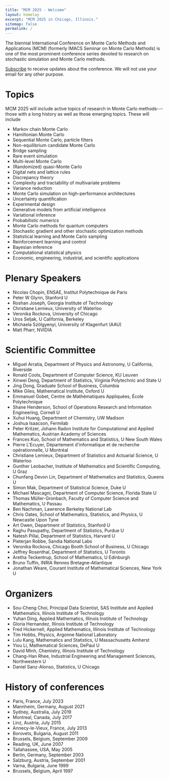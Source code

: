 ```yaml
---
title: "MCM 2025 - Welcome"
layout: homelay
excerpt: "MCM 2025 in Chicago, Illinois."
sitemap: false
permalink: /
---
```


The biennial International Conference on Monte Carlo Methods and Applications (MCM) (formerly IMACS Seminar on Monte Carlo Methods) is one of the most prominent conference series devoted to research on stochastic simulation and Monte Carlo methods.

<!--This 15th edition aims to cover traditional topics of MCM conferences (Computational statistical physics, Quasi Monte Carlo methods, Markov Chain Monte Carlo in high dimension, Multilevel methods, Rare events simulation, Stochastic gradient and other stochastic optimization methods…) as well as emerging topics coming from applications and from artificial intelligence as: Generative models, Experimental design in Uncertainty Quantification, Monte Carlo simulations and High Performance computing, Reinforcement learning and control, Statistical learning and Monte Carlo sampling, Economic and industrial applications (Deeptech, finance, medicine, climate risks for instance).
-->

[Subscribe](http://eepurl.com/iugvtk) to receive updates about the conference. We will not use your email for any other purpose.

# Topics

MCM 2025 will include active topics of research in Monte Carlo methods---those with a long history as well as those emerging topics.  These will include
* Markov chain Monte Carlo
* Hamiltonian Monte Carlo
* Sequential Monte Carlo, particle filters
* Non-equilibrium candidate Monte Carlo
* Bridge sampling
* Rare event simulation
* Multi-level Monte Carlo
* (Randomized) quasi-Monte Carlo
* Digital nets and lattice rules
* Discrepancy theory
* Complexity and tractability of multivariate problems
* Variance reduction
* Monte Carlo simulation on high-performance architectures
* Uncertainty quantification
* Experimental design
* Generative models from artificial intelligence
* Variational inference
* Probabilistic numerics
* Monte Carlo methods for quantum computers
* Stochastic gradient and other stochastic optimization methods
* Statistical learning and Monte Carlo sampling
* Reinforcement learning and control
* Bayesian inference
* Computational statistical physics
* Economic, engineering, industrial, and scientific applications

# Plenary Speakers

* Nicolas Chopin, ENSAE, Institut Polytechnique de Paris
* Peter W Glynn, Stanford U
* Roshan Joseph, Georgia Institute of Technology
* Christiane Lemieux, University of Waterloo
* Veronika Rockova, University of Chicago
* Uros Seljak, U California, Berkeley
* Michaela Szölgyenyi, University of Klagenfurt (AAU)
* Matt Pharr, NVIDIA

# Scientific Committee

* Miguel Arratia, Department of Physics and Astronomy, U California, Riverside
* Ronald Cools, Department of Computer Science, KU Leuven
* Xinwei Deng, Department of Statistics, Virginia Polytechnic and State U
* Jing Dong, Graduate School of Business, Columbia
* Mike Giles, Mathematical Institute, Oxford U
* Emmanuel Gobet, Centre de Mathématiques Appliquées, École Polytechnique
* Shane Henderson, School of Operations Research and Information Engineering, Cornell U
* Xuhui Huang, Department of Chemistry, UW Madison
* Joshua Isaacson, Fermilab
* Peter Kritzer, Johann Radon Institute for Computational and Applied Mathematics, Austrian Academy of Sciences
* Frances Kuo, School of Mathematics and Statistics, U New South Wales
* Pierre L'Ecuyer, Département d'informatique et de recherche opérationnelle, U Montréal
* Christiane Lemieux, Department of Statistics and Actuarial Science, U Waterloo
* Gunther Leobacher, Institute of Mathematics and Scientific Computing, U Graz
* Chunfang Devon Lin, Department of Mathematics and Statistics, Queens U
* Simon Mak, Department of Statistical Science, Duke U
* Michael Mascagni, Department of Computer Science, Florida State U
* Thomas Müller-Gronbach, Faculty of Computer Science and Mathematics, U Passau
* Ben Nachman, Lawrence Berkeley National Lab
* Chris Oates, School of Mathematics, Statistics, and Physics, U Newcastle Upon Tyne
* Art Owen, Department of Statistics, Stanford U
* Raghu Pasupathy, Department of Statistics, Purdue U
* Natesh Pillai, Department of Statistics, Harvard U
* Pieterjan Robbe, Sandia National Labs
* Veronika Rockova, Chicago Booth School of Business, U Chicago
* Jeffrey Rosenthal, Department of Statistics, U Toronto
* Aretha Teckentrup, School of Mathematics, U Edinburgh
* Bruno Tuffin, INRIA Rennes Bretagne-Atlantique
* Jonathan Weare, Courant Institute of Mathematical Sciences, New York U

# Organizers

* Sou-Cheng Choi, Principal Data Scientist, SAS Institute and Applied Mathematics, Illinois Institute of Technology
* Yuhan Ding, Applied Mathematics, Illinois Institute of Technology
* Gloria Hernandez, Illinois Institute of Technology
* Fred Hickernell, Applied Mathematics, Illinois Institute of Technology
* Tim Hobbs, Physics, Argonne National Laboratory
* Lulu Kang, Mathematics and Statistics, U Massachusetts Amherst
* Yiou Li, Mathematical Sciences, DePaul U
* David Minh, Chemistry, Illinois Institute of Technology
* Chang-Han Rhee, Industrial Engineering and Management Sciences, Northwestern U
* Daniel Sanz-Alonso, Statistics, U Chicago

# History of conferences

* Paris, France, July 2023
* Mannheim, Germany, August 2021
* Sydney, Australia, July 2019
* Montreal, Canada, July 2017
* Linz, Austria, July 2015
* Annecy-le-Vieux, France, July 2013
* Borovets, Bulgaria, August 2011
* Brussels, Belgium, September 2009
* Reading, UK, June 2007
* Tallahassee, USA, May 2005
* Berlin, Germany, September 2003
* Salzburg, Austria, September 2001
* Varna, Bulgaria, June 1999
* Brussels, Belgium, April 1997